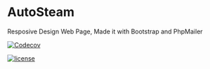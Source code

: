 # AutoSteam
Resposive Design Web Page, Made it with Bootstrap and PhpMailer

[![Codecov](https://img.shields.io/codecov/c/github/codecov/example-python.svg?maxAge=2592000)]()

[![license](https://img.shields.io/github/license/mashape/apistatus.svg?maxAge=2592000)](https://github.com/manelopz/AutoSteam/blob/master/LICENSE)
